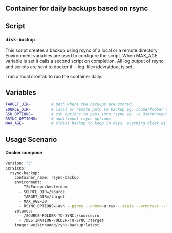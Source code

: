 Container for daily backups based on rsync
---

## Script
### `disk-backup`
This script creates a backup using rsync of a local or a remote directory.
Environment variables are used to configure the script. When MAX_AGE variable is set it calls a second script on completion.
All log output of rsync and scripts are sent to docker if --log-file=/dev/stdout is set.

I run a local crontab to run the container daily.

## Variables
```bash
TARGET_DIR=         # path where the backups are stored
SOURCE_DIR=         # local or remote path to backup eg. /home/foobar OR foobar@some.host.com:/home/foobar
SSH_OPTIONS=        # ssh options to pass into rsync eg. -o UserKnownHostsFile=/dev/null
RSYNC_OPTIONS=      # additional rsync options
MAX_AGE=            # oldest backup to keep in days, anything older will be deleted. If not set, it's ignored.
```
## Usage Scenario
#### Docker compose
```bash
version: "3"
services:
  rsync-backup:
    container_name: rsync-backup
    environment:
      - TZ=Europe/Amsterdam
      - SOURCE_DIR=/source
      - TARGET_DIR=/target
      - MAX_AGE=30
      - RSYNC_OPTIONS=-avh --perms --chmod=u+rwx --stats --progress --log-file=/dev/stdout
    volumes:
      - /SOURCE-FOLDER-TO-SYNC:/source:ro
      - /DESTINATION-FOLDER-TO-SYNC:/target
    image: weikinhuang/rync-backup:latest
```
